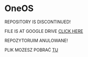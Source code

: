 # OneOS

REPOSITORY IS DISCONTINUED!  


FILE IS AT GOOGLE DRIVE [CLICK HERE](https://drive.google.com/file/d/1SihwLf_RGbJ_RuLnXA7zvpM1xV2XV-LJ/view?usp=sharing)


REPOZYTORUIM ANULOWANE!

PLIK MOZESZ POBRAĆ [TU](https://drive.google.com/file/d/1SihwLf_RGbJ_RuLnXA7zvpM1xV2XV-LJ/view?usp=sharing)

